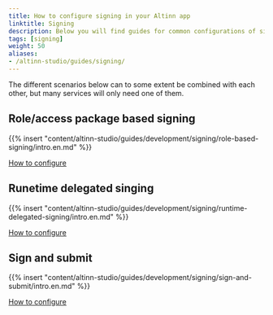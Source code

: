 ```yaml
---
title: How to configure signing in your Altinn app
linktitle: Signing
description: Below you will find guides for common configurations of signing.
tags: [signing]
weight: 50
aliases:
- /altinn-studio/guides/signing/
---
```


The different scenarios below can to some extent be combined with each other, but many services will only need one of them.

## Role/access package based signing
{{% insert "content/altinn-studio/guides/development/signing/role-based-signing/intro.en.md" %}}

[How to configure](/en/altinn-studio/guides/development/signing/role-based-signing)

## Runetime delegated singing
{{% insert "content/altinn-studio/guides/development/signing/runtime-delegated-signing/intro.en.md" %}}

[How to configure](/en/altinn-studio/guides/development/signing/runtime-delegated-signing)

## Sign and submit
{{% insert "content/altinn-studio/guides/development/signing/sign-and-submit/intro.en.md" %}}

[How to configure](/en/altinn-studio/guides/development/signing/sign-and-submit)